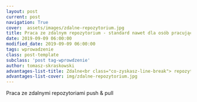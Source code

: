 ```yaml
---
layout: post
current: post
navigation: True
cover:  assets/images/zdalne-repozytorium.jpg
title: Praca ze zdalnym repozytorium - standard nawet dla osób pracujących solo
date: 2019-09-09 06:00:00
modified_date: 2019-09-09 06:00:00
tags: wprowadzenie
class: post-template
subclass: 'post tag-wprowdzenie'
author: tomasz-skraskowski
advantages-list-title: Zdalne<br class="co-zyskasz-line-break"> repozytorium
advantages-list-cover: img/zdalne-repozytorium.jpg
---
```


Praca ze zdalnymi repozytoriami push & pull
